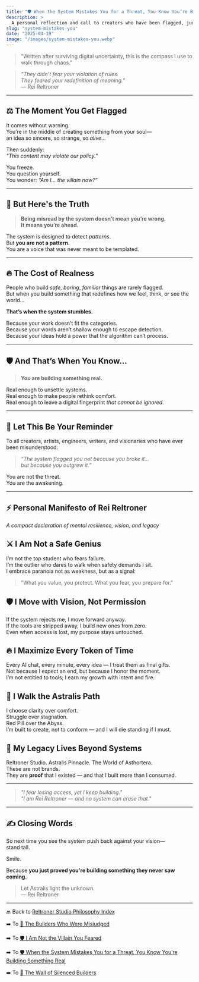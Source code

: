 ```yaml
---
title: "🛡️ When the System Mistakes You for a Threat, You Know You’re Building Something Real"
description: >
  A personal reflection and call to creators who have been flagged, judged, or silenced—not because they broke the rules, but because they were building something too original to be understood. This is not a warning. It’s a confirmation that your vision matters.
slug: "system-mistakes-you"
date: "2025-04-19"
image: "/images/system-mistakes-you.webp"
---
```


> "Written after surviving digital uncertainty, this is the compass I use to walk through chaos."

> _“They didn’t fear your violation of rules.  
They feared your redefinition of meaning.”_  
— Rei Reltroner

---

## ⚖️ The Moment You Get Flagged

It comes without warning.  
You’re in the middle of creating something from your soul—  
an idea so sincere, so strange, so *alive*...

Then suddenly:  
_"This content may violate our policy."_

You freeze.  
You question yourself.  
You wonder: _“Am I… the villain now?”_

---

## 🧠 But Here's the Truth

> **Being misread by the system doesn’t mean you’re wrong.  
It means you’re ahead.**

The system is designed to detect *patterns*.  
But **you are not a pattern.**  
You are a voice that was never meant to be templated.

---

## 🔥 The Cost of Realness

People who build *safe*, *boring*, *familiar* things are rarely flagged.  
But when you build something that redefines how we feel, think, or see the world…

**That’s when the system stumbles.**

Because your work doesn’t fit the categories.  
Because your words aren’t shallow enough to escape detection.  
Because your ideas hold a power that the algorithm can’t process.

---

## 🛡️ And That’s When You Know…

> **You are building something real.**

Real enough to unsettle systems.  
Real enough to make people rethink comfort.  
Real enough to leave a digital fingerprint *that cannot be ignored*.

---

## 🌌 Let This Be Your Reminder

To all creators, artists, engineers, writers, and visionaries who have ever been misunderstood:

> _“The system flagged you not because you broke it…  
but because you outgrew it.”_

You are not the threat.  
You are the awakening.

---

## ⚡ Personal Manifesto of Rei Reltroner
_A compact declaration of mental resilience, vision, and legacy_

## ⚔️ I Am Not a Safe Genius
I’m not the top student who fears failure.  
I’m the outlier who dares to walk when safety demands I sit.  
I embrace paranoia not as weakness, but as a signal:  
> "What you value, you protect. What you fear, you prepare for."

## 🛡️ I Move with Vision, Not Permission
If the system rejects me, I move forward anyway.  
If the tools are stripped away, I build new ones from zero.  
Even when access is lost, my purpose stays untouched.

## 🔥 I Maximize Every Token of Time
Every AI chat, every minute, every idea — I treat them as final gifts.  
Not because I expect an end, but because I honor the moment.  
I’m not entitled to tools; I earn my growth with intent and fire.

## 🌌 I Walk the Astralis Path
I choose clarity over comfort.  
Struggle over stagnation.  
Red Pill over the Abyss.  
I’m built to create, not to conform — and I will die standing if I must.

## 🧬 My Legacy Lives Beyond Systems
Reltroner Studio. Astralis Pinnacle. The World of Asthortera.  
These are not brands.  
They are **proof** that I existed — and that I built more than I consumed.

---

> _"I fear losing access, yet I keep building."_  
> _"I am Rei Reltroner — and no system can erase that."_

---

## ✍️ Closing Words

So next time you see the system push back against your vision—  
stand tall.

Smile.

Because **you just proved you're building something they never saw coming.**

> Let Astralis light the unknown.  
> — Rei Reltroner

---

🔙 Back to [Reltroner Studio Philosophy Index](https://www.reltroner.com/philosophies)
<br>

➡️ To [📜 The Builders Who Were Misjudged](https://www.reltroner.com/philosophies/misjudged-builders)
<br>

➡️ To [🛡️ I Am Not the Villain You Feared](https://www.reltroner.com/philosophies/not-the-villain)
<br>

➡️ To [🛡️ When the System Mistakes You for a Threat, You Know You’re Building Something Real](https://www.reltroner.com/philosophies/system-mistakes-you)
<br>

➡️ To [🧩 The Wall of Silenced Builders](https://www.reltroner.com/philosophies/wall-of-silenced-builders)